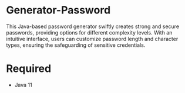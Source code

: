 # Generator-Password
This Java-based password generator swiftly creates strong and secure passwords, providing options for different complexity levels. With an intuitive interface, users can customize password length and character types, ensuring the safeguarding of sensitive credentials.

# Required

- Java 11



